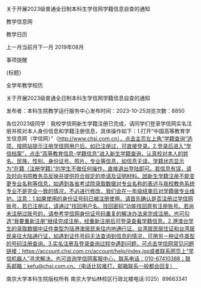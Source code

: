 






关于开展2023级普通全日制本科生学信网学籍信息自查的通知





























教学信息网







































教学日历



上一月当前月下一月
2019年08月





事项提醒


{标题}


全学年教学校历
























关于开展2023级普通全日制本科生学信网学籍信息自查的通知

发布者：本科生院教学运行服务中心发布时间：2023-10-25浏览次数：8850

各位2023级同学：我校学信网新生学籍注册已完成，请同学们登录学信网实名注册并核对本人身份信息和学籍注册信息，具体操作如下：1.打开“中国高等教育学生信息网（学信网）”（http://www.chsi.com.cn），点击主页左上角“学籍查询”选项，按网站提示注册学信网用户后。如已注册过，可直接登录。2.登录后进入“学信档案”，点击“高等教育信息-学籍信息”进入新生学籍查询，认真校对本人的姓名、民族、性别、身份证号、照片、专业等信息，如信息无误，学籍状态显示为“在籍（注册学籍）”的学生不做任何操作，直接退出登陆即可。若信息有误，请及时向书院教务员反映并提供符合规定的申请及证明材料。因新生学籍注册不能变更专业名称等信息，如遇到各省考试院录取数据对专业名称的表述与我校教务系统专业不是完全一致的情况，不必进行修改，我们会在一年级结束后对学籍做专业维护。注意：1.如果使用的身份证号码已被注册使用，请首先确认是否注册过学信网账号，若已注册过，请通过“找回用户名、找回密码”功能找回原有注册账号。若尚未注册过账号的，请参考学信网身份证号码重复的解决办法来完成注册。也可勾选“我要重新注册”继续完成注册，经重新注册后可登录查看学籍信息。2.港澳台学生的录取数据中证件类型包括港澳居民来往内地通行证、台湾居民居住证和台湾居民来往大陆通行证，如遇到证件号码无法查询到信息的情况，可用另一种证件类型的号码注册查询。3.实名注册及登录查询过程中遇到问题，可点击学信网常见问题链接：https://account.chsi.com.cn/account/help/index.jsp或者联系网页上“学信机器人”寻求解决。也可咨询学信网客服中心，联系电话：010-67410388；联系邮箱：kefu@chsi.com.cn。（电话比较难打，邮箱联系一般都会回复）  

















南京大学本科生院版权所有
南京大学仙林校区行政北楼电话:(025）89683341






















